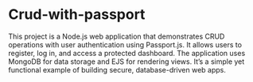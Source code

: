 # Crud-with-passport
This project is a Node.js web application that demonstrates CRUD operations with user authentication using Passport.js. It allows users to register, log in, and access a protected dashboard. The application uses MongoDB for data storage and EJS for rendering views. It’s a simple yet functional example of building secure, database-driven web apps.
